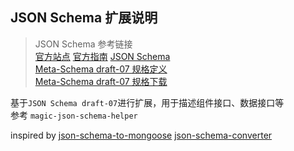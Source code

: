 JSON Schema 扩展说明
---

>JSON Schema 参考链接  
>[官方站点](http://json-schema.org/)
>[官方指南](http://json-schema.org/understanding-json-schema/)
>[JSON Schema](https://tools.ietf.org/html/draft-handrews-json-schema-01)  
>[Meta-Schema draft-07 规格定义](https://tools.ietf.org/html/draft-handrews-json-schema-validation-01#section-5)   
>[Meta-Schema draft-07 规格下载](http://json-schema.org/draft-07/schema)  
>

基于`JSON Schema draft-07`进行扩展，用于描述组件接口、数据接口等  
参考 `magic-json-schema-helper`  

inspired by [json-schema-to-mongoose](https://github.com/jon49/json-schema-to-mongoose) [json-schema-converter](https://github.com/Clever/ARCHIVED-json-schema-converter)